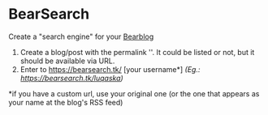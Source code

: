 # BearSearch
Create a "search engine" for your [Bearblog](https://bearblog.dev/)

1. Create a blog/post with the permalink ''. It could be listed or not, but it should be available via URL.
2. Enter to https://bearsearch.tk/ [your username*] _(Eg.: https://bearsearch.tk/luqaska)_

*if you have a custom url, use your original one (or the one that appears as your name at the blog's RSS feed)
